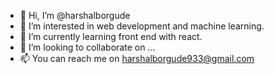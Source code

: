 - 👋 Hi, I’m @harshalborgude
- 👀 I’m interested in web development and machine learning.
- 🌱 I’m currently learning front end with react.
- 💞️ I’m looking to collaborate on ...
- 📫 You can reach me on harshalborgude933@gmail.com

<!---
harshalborgude/harshalborgude is a ✨ special ✨ repository because its `README.md` (this file) appears on your GitHub profile.
You can click the Preview link to take a look at your changes.
--->
